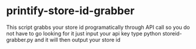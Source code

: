 # printify-store-id-grabber



This script grabbs your store id programatically through API call so you do not have to go looking for it just input your api key type python storeid-grabber.py and it will then output your store id 
